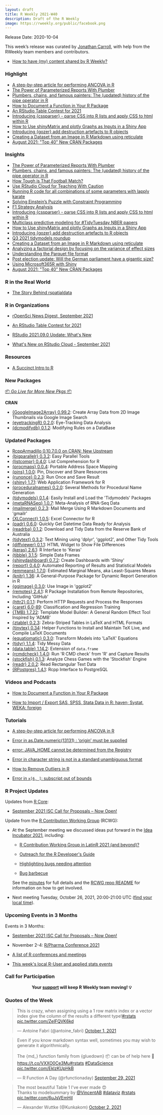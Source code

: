 ```yaml
---
layout: draft
title: R Weekly 2021-W40
description: Draft of the R Weekly
image: https://rweekly.org/public/facebook.png
---
```


Release Date: 2020-10-04

This week’s release was curated by [Jonathan Carroll](https://twitter.com/carroll_jono), with help from the RWeekly team members and contributors.

+ [How to have (my) content shared by R Weekly?](https://github.com/rweekly/rweekly.org#how-to-have-my-content-shared-by-r-weekly)


###  Highlight

+ [A step-by-step article for performing ANCOVA in R](https://www.reneshbedre.com/blog/ancova.html)
+ [The Power of Parameterized Reports With Plumber](https://www.datalorax.com/post/power-parameterized-reports-plumber/)
+ [Plumbers, chains, and famous painters: The (updated) history of the pipe operator in R](http://adolfoalvarez.cl/blog/2021-09-16-plumbers-chains-and-famous-painters-the-history-of-the-pipe-operator-in-r/)
+ [How to Document a Function in Your R Package](https://youtu.be/gl9fFmtXFcI)
+ [An RStudio Table Contest for 2021](https://blog.rstudio.com/2021/09/30/rstudio-table-contest-2021/)
+ [Introducing {cssparser} - parse CSS into R lists and apply CSS to html within R](https://coolbutuseless.github.io/2021/09/29/introducing-cssparser-parse-css-into-r-lists-and-apply-css-to-html-within-r/)
+ [How to Use shinyMatrix and plotly Graphs as Inputs in a Shiny App](https://blog.rstudio.com/2021/09/29/how-to-use-shinymatrix-and-plotly-graphs/)
+ [Introducing {gozer} add destruction artefacts to R objects](https://coolbutuseless.github.io/2021/09/28/introducing-gozer-add-destruction-artefacts-to-r-objects/)
+ [Creating a Dataset from an Image in R Markdown using reticulate](https://ivelasq.rbind.io/blog/reticulate-data-recreation/)
+ [August 2021: "Top 40" New CRAN Packages](https://rviews.rstudio.com/2021/09/27/august-2021-top-40-new-cran-packages/)


### Insights

+ [The Power of Parameterized Reports With Plumber](https://www.datalorax.com/post/power-parameterized-reports-plumber/)
+ [Plumbers, chains, and famous painters: The (updated) history of the pipe operator in R](http://adolfoalvarez.cl/blog/2021-09-16-plumbers-chains-and-famous-painters-the-history-of-the-pipe-operator-in-r/)
+ [How Tough is That Football Match?](http://dm13450.github.io/2021/09/26/Fixture-Difficulty.html)
+ [Use RStudio Cloud for Teaching With Caution](https://joshuamrosenberg.com/post/2021/09/14/use-rstudio-cloud-for-teaching-with-caution/)
+ [Running R code for all combinations of some parameters with lapply karate](http://www.seascapemodels.org/rstats/2021/10/01/lapply-karate.html)
+ [Solving Einstein’s Puzzle with Constraint Programming](https://blog.ephorie.de/solving-einsteins-puzzle-with-constraint-programming?utm_source=rss&utm_medium=rss&utm_campaign=solving-einsteins-puzzle-with-constraint-programming)
+ [F1 Strategy Analysis](https://theparttimeanalyst.com/2021/09/29/f1-strategy-analysis/)
+ [Introducing {cssparser} - parse CSS into R lists and apply CSS to html within R](https://coolbutuseless.github.io/2021/09/29/introducing-cssparser-parse-css-into-r-lists-and-apply-css-to-html-within-r/)
+ [Multiclass predictive modeling for #TidyTuesday NBER papers](https://juliasilge.com/blog/nber-papers/)
+ [How to Use shinyMatrix and plotly Graphs as Inputs in a Shiny App](https://blog.rstudio.com/2021/09/29/how-to-use-shinymatrix-and-plotly-graphs/)
+ [Introducing {gozer} add destruction artefacts to R objects](https://coolbutuseless.github.io/2021/09/28/introducing-gozer-add-destruction-artefacts-to-r-objects/)
+ [Q3 2021 tidymodels roundup](https://www.tidyverse.org/blog/2021/09/tidymodels-2021-q3/)
+ [Creating a Dataset from an Image in R Markdown using reticulate](https://ivelasq.rbind.io/blog/reticulate-data-recreation/)
+ [Analyzing a factorial design by focusing on the variance of effect sizes](https://www.rdatagen.net/post/2021-09-28-analyzing-a-factorial-trial-with-a-bayesian-model/)
+ [Understanding the Parquet file format](https://www.jumpingrivers.com/blog/parquet-file-format-big-data-r/)
+ [Post election update: Will the German parliament have a gigantic size?](http://skranz.github.io//r/2021/09/27/bundestag2021_update.html)
+ [Using Microsoft365R with Shiny](https://blog.revolutionanalytics.com/2021/09/using-microsoft365r-with-shiny.html)
+ [August 2021: "Top 40" New CRAN Packages](https://rviews.rstudio.com/2021/09/27/august-2021-top-40-new-cran-packages/)


### R in the Real World

+ [The Story Behind rspatialdata](https://ropensci.org/blog/2021/09/28/rspatialdata/)


###  R in Organizations

+ [rOpenSci News Digest, September 2021](https://ropensci.org/blog/2021/09/30/ropensci-news-digest-september-2021/)

+ [An RStudio Table Contest for 2021](https://blog.rstudio.com/2021/09/30/rstudio-table-contest-2021/)

+ [RStudio 2021.09.0 Update: What's New](https://blog.rstudio.com/2021/09/29/rstudio-2021.09.0-update-whats-new/)

+ [What's New on RStudio Cloud - September 2021](https://blog.rstudio.com/2021/09/28/what-s-new-on-rstudio-cloud-september-2021/)

###  Resources

+ [A Succinct Intro to R](http://r-guide.steveharoz.com/)

###  New Packages

<p class="added-hostname"><a href="https://rweekly.org/live" target="_blank" class="externalLink">📦 <i>Go Live for More New Pkgs</i> 📦</a></p>

**CRAN**

+ [{GoogleImage2Array} 0.99.2](https://cran.r-project.org/package=GoogleImage2Array): Create Array Data from 2D Image Thumbnails via Google Image Search
+ [{eyetrackingR} 0.2.0](https://cran.r-project.org/package=eyetrackingR): Eye-Tracking Data Analysis
+ [{dcmodifydb} 0.1.2](https://cran.r-project.org/package=dcmodifydb): Modifying Rules on a DataBase

### Updated Packages

+ [RcppArmadillo 0.10.7.0.0 on CRAN: New Upstream](http://dirk.eddelbuettel.com/blog/2021/09/30#rcpparmadillo_0.10.7.0.0)
+ [{bigparallelr} 0.3.2](https://cran.r-project.org/package=bigparallelr): Easy Parallel Tools
+ [{listcompr} 0.4.0](https://cran.r-project.org/package=listcompr): List Comprehension for R
+ [{procmaps} 0.0.4](https://cran.r-project.org/package=procmaps): Portable Address Space Mapping
+ [{pins} 1.0.0](https://cran.r-project.org/package=pins): Pin, Discover and Share Resources
+ [{runonce} 0.2.3](https://cran.r-project.org/package=runonce): Run Once and Save Result
+ [{shiny} 1.7.1](https://cran.r-project.org/package=shiny): Web Application Framework for R
+ [{proceduralnames} 0.2.0](https://cran.r-project.org/package=proceduralnames): Several Methods for Procedural Name Generation
+ [{tidymodels} 0.1.4](https://cran.r-project.org/package=tidymodels): Easily Install and Load the 'Tidymodels' Packages
+ [{metaRNASeq} 1.0.7](https://cran.r-project.org/package=metaRNASeq): Meta-Analysis of RNA-Seq Data
+ [{mailmerge} 0.2.3](https://cran.r-project.org/package=mailmerge): Mail Merge Using R Markdown Documents and 'gmailr'
+ [{XLConnect} 1.0.5](https://cran.r-project.org/package=XLConnect): Excel Connector for R
+ [{padr} 0.6.0](https://cran.r-project.org/package=padr): Quickly Get Datetime Data Ready for Analysis
+ [{readrba} 0.1.2](https://cran.r-project.org/package=readrba): Download and Tidy Data from the Reserve Bank of Australia
+ [{tidytext} 0.3.2](https://cran.r-project.org/package=tidytext): Text Mining using 'dplyr', 'ggplot2', and Other Tidy Tools
+ [{diffviewer} 0.1.1](https://cran.r-project.org/package=diffviewer): HTML Widget to Show File Differences
+ [{keras} 2.6.1](https://cran.r-project.org/package=keras): R Interface to 'Keras'
+ [{tibble} 3.1.5](https://cran.r-project.org/package=tibble): Simple Data Frames
+ [{shinydashboard} 0.7.2](https://cran.r-project.org/package=shinydashboard): Create Dashboards with 'Shiny'
+ [{report} 0.4.0](https://cran.r-project.org/package=report): Automated Reporting of Results and Statistical Models
+ [{emmeans} 1.7.0](https://cran.r-project.org/package=emmeans): Estimated Marginal Means, aka Least-Squares Means
+ [{knitr} 1.36](https://cran.r-project.org/package=knitr): A General-Purpose Package for Dynamic Report Generation in R
+ [{ggimage} 0.3.0](https://cran.r-project.org/package=ggimage): Use Image in 'ggplot2'
+ [{remotes} 2.4.1](https://cran.r-project.org/package=remotes): R Package Installation from Remote Repositories, Including
'GitHub'
+ [{httr2} 0.1.1](https://cran.r-project.org/package=httr2): Perform HTTP Requests and Process the Responses
+ [{caret} 6.0-89](https://cran.r-project.org/package=caret): Classification and Regression Training
+ [{TMB} 1.7.22](https://cran.r-project.org/package=TMB): Template Model Builder: A General Random Effect Tool Inspired by
'ADMB'
+ [{ztable} 0.2.3](https://cran.r-project.org/package=ztable): Zebra-Striped Tables in LaTeX and HTML Formats
+ [{tinytex} 0.34](https://cran.r-project.org/package=tinytex): Helper Functions to Install and Maintain TeX Live, and Compile
LaTeX Documents
+ [{equatiomatic} 0.3.0](https://cran.r-project.org/package=equatiomatic): Transform Models into 'LaTeX' Equations
+ [{tidyr} 1.1.4](https://cran.r-project.org/package=tidyr): Tidy Messy Data
+ [{data.table} 1.14.2](https://cran.r-project.org/package=data.table): Extension of `data.frame`
+ [{rcmdcheck} 1.4.0](https://cran.r-project.org/package=rcmdcheck): Run 'R CMD check' from 'R' and Capture Results
+ [{stockfish} 0.1.3](https://cran.r-project.org/package=stockfish): Analyze Chess Games with the 'Stockfish' Engine
+ [{readr} 2.0.2](https://cran.r-project.org/package=readr): Read Rectangular Text Data
+ [{RPostgres} 1.4.1](https://cran.r-project.org/package=RPostgres): Rcpp Interface to PostgreSQL


###  Videos and Podcasts

+ [How to Document a Function in Your R Package](https://youtu.be/gl9fFmtXFcI)

+ [How to Import / Export SAS, SPSS, Stata Data in R: haven; Systat, WEKA: foreign](https://youtu.be/egFoDj6H9Ts)

###  Tutorials

+ [A step-by-step article for performing ANCOVA in R](https://www.reneshbedre.com/blog/ancova.html)

+ [Error in as.Date.numeric(13131) : ‘origin’ must be supplied](https://finnstats.com/index.php/2021/09/28/error-in-as-date-numeric13131-origin-must-be-supplied/)

+ [error: JAVA_HOME cannot be determined from the Registry](https://finnstats.com/index.php/2021/09/30/error-java_home-cannot-be-determined-from-the-registry/)

+ [Error in character string is not in a standard unambiguous format](https://finnstats.com/index.php/2021/09/29/error-in-character-string-is-not-in-a-standard-unambiguous-format/)

+ [How to Remove Outliers in R](https://finnstats.com/index.php/2021/09/27/how-to-remove-outliers-in-r/)

+ [Error in `x[6, ]`: subscript out of bounds](https://finnstats.com/index.php/2021/09/24/error-in-x-subscript-out-of-bounds/)

<!--<div class="post-more-begin></div><div class="post-more-end"></div>-->

###  R Project Updates

Updates from [R Core](http://developer.r-project.org/blosxom.cgi/R-devel/NEWS):

+ [September 2021 ISC Call for Proposals – Now Open!](https://www.r-consortium.org/blog/2021/10/01/september-2021-isc-call-for-proposals-now-open)


Update from the [R Contribution Working Group](https://forwards.github.io/rcontribution/working-group) (RCWG):

 + At the September meeting we discussed ideas put forward in the [Idea Incubator 2021](https://github.com/forwards/rcontribution/blob/master/ideas_incubator.md), including:

     + [R Contribution Working Group in LatinR 2021 (and beyond)?](https://github.com/forwards/rcontribution/issues/9) 

     + [Outreach for the R Developer's Guide](https://github.com/forwards/rcontribution/issues/11)

     + [Highlighting bugs needing attention](https://github.com/forwards/rcontribution/issues/16)

     + [Bug barbecue](https://github.com/forwards/rcontribution/issues/18)  

   See the [minutes](https://github.com/forwards/rcontribution/blob/master/team_minutes/2021-09-24.md) for full details and the [RCWG repo README](https://github.com/forwards/rcontribution) for information on how to get involved.

 + Next meeting Tuesday, October 26, 2021, 20:00-21:00 UTC ([find your local time](https://arewemeetingyet.com/UTC/2021-10-26/20:00/R%20Contribution%20Working%20Group)).


###  Upcoming Events in 3 Months

Events in 3 Months:

+ [September 2021 ISC Call for Proposals – Now Open!](https://www.r-consortium.org/blog/2021/10/01/september-2021-isc-call-for-proposals-now-open)

+ November 2-4: [R/Pharma Conference 2021](https://rinpharma.com/)

+ [A list of R conferences and meetings](https://jumpingrivers.github.io/meetingsR/events.html)

+ [This week's local R-User and applied stats events](https://community.rstudio.com/c/irl)


###  Call for Participation

<p class="hide-support added-hostname support-rweekly" style="text-align: center;font-weight: bold;">Your <a class="non-visited externalLink" href="https://www.patreon.com/rweekly" onclick="pas(this)">support</a> will keep R Weekly team moving! 💡</p>

###  Quotes of the Week

<blockquote class="twitter-tweet"><p lang="en" dir="ltr">This is crazy, when assigning using a 1 row matrix index or a vector index give the column of the results a different type!<a href="https://twitter.com/hashtag/rstats?src=hash&amp;ref_src=twsrc%5Etfw">#rstats</a> <a href="https://t.co/ZeIFQVK6kd">pic.twitter.com/ZeIFQVK6kd</a></p>&mdash; Antoine Fabri (@antoine_fabri) <a href="https://twitter.com/antoine_fabri/status/1443902528622583812?ref_src=twsrc%5Etfw">October 1, 2021</a></blockquote> <script async src="https://platform.twitter.com/widgets.js" charset="utf-8"></script>

<blockquote class="twitter-tweet"><p lang="en" dir="ltr">Even if you know markdown syntax well, sometimes you may wish to generate it algorithmically.<br><br>The {md_} function family from {gluedown} 📦 can be of help here 🤖<a href="https://t.co/VXXO0Ce3Mu">https://t.co/VXXO0Ce3Mu</a><a href="https://twitter.com/hashtag/rstats?src=hash&amp;ref_src=twsrc%5Etfw">#rstats</a> <a href="https://twitter.com/hashtag/DataScience?src=hash&amp;ref_src=twsrc%5Etfw">#DataScience</a> <a href="https://t.co/EklzKUpHkB">pic.twitter.com/EklzKUpHkB</a></p>&mdash; R Function A Day (@rfunctionaday) <a href="https://twitter.com/rfunctionaday/status/1443099601473576960?ref_src=twsrc%5Etfw">September 29, 2021</a></blockquote> <script async src="https://platform.twitter.com/widgets.js" charset="utf-8"></script>

<blockquote class="twitter-tweet"><p lang="en" dir="ltr">The most beautiful Table 1 I&#39;ve ever made 😍<br>Thanks to modelsummary by <a href="https://twitter.com/VincentAB?ref_src=twsrc%5Etfw">@VincentAB</a> <a href="https://twitter.com/hashtag/dataviz?src=hash&amp;ref_src=twsrc%5Etfw">#dataviz</a> <a href="https://twitter.com/hashtag/rstats?src=hash&amp;ref_src=twsrc%5Etfw">#rstats</a> <a href="https://t.co/6uJsVEmHiI">pic.twitter.com/6uJsVEmHiI</a></p>&mdash; Alexander Wuttke (@Kunkakom) <a href="https://twitter.com/Kunkakom/status/1444328826251759617?ref_src=twsrc%5Etfw">October 2, 2021</a></blockquote> <script async src="https://platform.twitter.com/widgets.js" charset="utf-8"></script>
